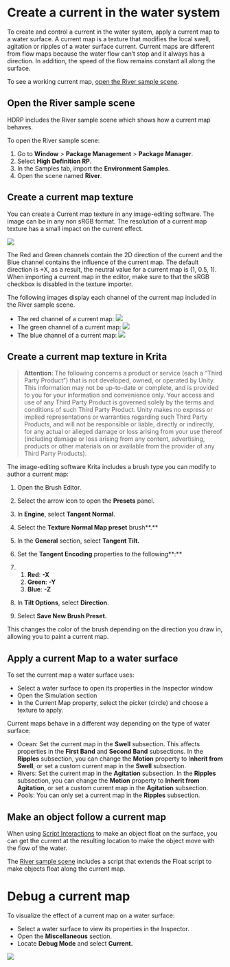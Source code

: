 # Create a current in the water system
To create and control a current in the water system, apply a current map to a water surface.
A current map is a texture that modifies the local swell, agitation or ripples of a water surface current.
Current maps are different from flow maps because the water flow can’t stop and it always has a direction. In addition, the speed of the flow remains constant all along the surface.

To see a working current map, [open the River sample scene](#river-sample-scene).

<a name="river-sample-scene"></a>

## Open the River sample scene

HDRP includes the River sample scene which shows how a current map behaves.

To open the River sample scene:

1. Go to **Window** > **Package Management** > **Package Manager**.
2. Select **High Definition RP**.
3. In the Samples tab, import the **Environment Samples**.
4. Open the scene named **River**.

## Create a current map texture

You can create a Current map texture in any  image-editing software. The image can be in any non sRGB format. The resolution of a current map texture has a small impact on the current effect.

![](Images/watersystem-curent.png)

The Red and Green channels contain the 2D direction of the current and the Blue channel contains the influence of the current map. 
The default direction is +X, as a result, the neutral value for a current map is (1, 0.5, 1). 
When importing a current map in the editor, make sure to that the sRGB checkbox is disabled in the texture importer.

The following images display each channel of the current map included in the River sample scene.
* The red channel of a current map: ![](Images/watersystem-curent-r.png)
* The green channel of a current map: ![](Images/watersystem-curent-g.png)
* The blue channel of a current map: ![](Images/watersystem-curent-b.png)

## Create a current map texture in Krita

> **Attention**: The following concerns a product or service (each a “Third Party Product”) that is not developed, owned, or operated by Unity. This information may not be up-to-date or complete, and is provided to you for your information and convenience only. Your access and use of any Third Party Product is governed solely by the terms and conditions of such Third Party Product. Unity makes no express or implied representations or warranties regarding such Third Party Products, and will not be responsible or liable, directly or indirectly, for any actual or alleged damage or loss arising from your use thereof (including damage or loss arising from any content, advertising, products or other materials on or available from the provider of any Third Party Products).

The image-editing software Krita includes a brush type you can modify to author a current map:

1. Open the Brush Editor.

2. Select the arrow icon to open the **Presets** panel.

3. In **Engine**, select **Tangent Normal**.

4. Select the **Texture Normal Map preset** brush**.**

5. In the **General** section, select **Tangent Tilt.**

6. Set the **Tangent Encoding** properties to the following**:**

7. 1. **Red**: **-X**
   2. **Green**: **-Y**
   3. **Blue**: **-Z**

8. In **Tilt Options**, select **Direction**.

9. Select **Save New Brush Preset.**

This changes the color of the brush depending on the direction you draw in, allowing you to paint a current map.

## Apply a current Map to a water surface

To set the current map a water surface uses:

- Select a water surface to open its properties in the Inspector window
- Open the Simulation section
- In the Current Map property, select the picker (circle) and choose a texture to apply.

Current maps behave in a different way depending on the type of water surface:

- Ocean: Set the current map in the **Swell** subsection. This affects properties in the **First Band** and **Second Band** subsections. In the **Ripples** subsection, you can change the **Motion** property to I**nherit from Swell**, or set a custom current map in the **Swell** subsection.
- Rivers: Set the current map in the **Agitation** subsection. In the **Ripples** subsection, you can change the **Motion** property to **Inherit from Agitation**, or set a custom current map in the **Agitation** subsection.
- Pools: You can only set a current map in the **Ripples** subsection.

## Make an object follow a current map

When using [Script Interactions](water-scripting-in-the-water-system.md) to make an object float on the surface, you can get the current at the resulting location to make the object move with the flow of the water.

The [River sample scene](#river-sample-scene) includes a script that extends the Float script to make objects float along the current map.

# Debug a current map

To visualize the effect of a current map on a water surface:

- Select a water surface to view its properties in the Inspector.
- Open the **Miscellaneous** section.
- Locate **Debug Mode** and select **Current.**

![](Images/watersystem-current-debug.png)
